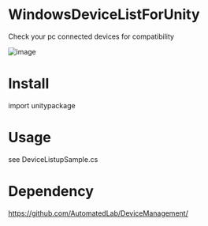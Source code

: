 # WindowsDeviceListForUnity
Check your pc connected devices for compatibility

![image](https://user-images.githubusercontent.com/3115650/90423175-fbd77700-e0f6-11ea-88a0-d81566859908.png)


# Install
import unitypackage

# Usage
see DeviceListupSample.cs  

# Dependency
https://github.com/AutomatedLab/DeviceManagement/
